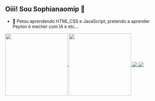 ## Oiii! Sou Sophianaomip 👋

- 🌱 Petou aprendendo HTML,CSS e JavaScript, pretendo a aprender Peyton e mecher com IA e etc...

<div>
  <a href="https://github.com/sophianaomip/github-readme-stats">
  <img height=200 align="center" src="https://github-readme-stats.vercel.app/api?username=sophianaomip" />
</a>
<a href="https://github.com/sophianaomip/convoychat">
  <img height=200 align="center" src="https://github-readme-stats.vercel.app/api/top-langs?username=sophianaomip&layout=compact&langs_count=8&card_width=320" />
</a>
  <a href="https://github.com/sophianaomip/github-readme-stats">
  <img align="center" src="https://github-readme-stats.vercel.app/api/pin/?username=sophianaomip&repo=github-readme-stats" />
</a>
<a href="https://github.com/sophianaomip/convoychat">
  <img align="center" src="https://github-readme-stats.vercel.app/api/pin/?username=sophianaomip&repo=convoychat" />
</a>
</div>

